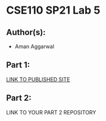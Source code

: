 # CSE110 SP21 Lab 5

## Author(s):
- Aman Aggarwal

## Part 1:

[LINK TO PUBLISHED SITE](https://amankaggarwal.github.io/Lab5/)

## Part 2:

LINK TO YOUR PART 2 REPOSITORY